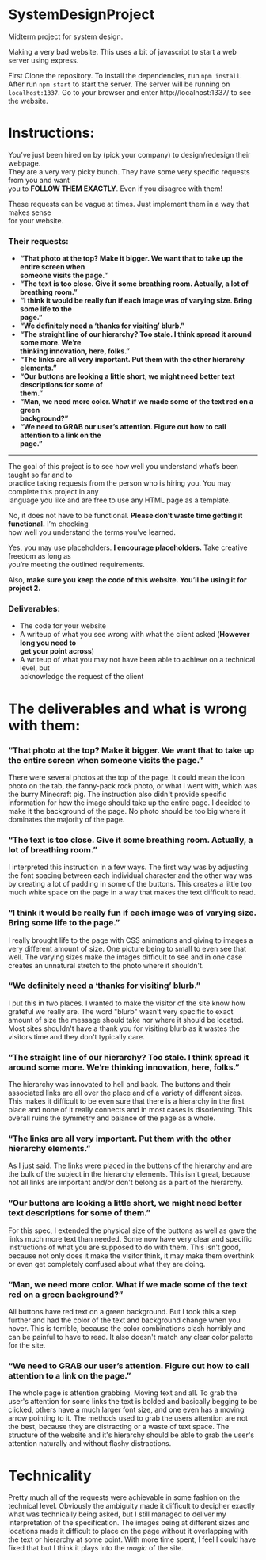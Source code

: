 # SystemDesignProject
Midterm project for system design.

Making a very bad website.
This uses a bit of javascript to start a web server using express.

First Clone the repository.
To install the dependencies, run `npm install`.
After run `npm start` to start the server.
The server will be running on `localhost:1337`.
Go to your browser and enter http://localhost:1337/ to see the website.

# Instructions:
You’ve just been hired on by (pick your company) to design/redesign their webpage.  
They are a very very picky bunch. They have some very specific requests from you and want  
you to **FOLLOW THEM EXACTLY**. Even if you disagree with them!  

These requests can be vague at times. Just implement them in a way that makes sense  
for your website.  

### Their requests:

- **“That photo at the top? Make it bigger. We want that to take up the entire screen when  
  someone visits the page.”**  
- **“The text is too close. Give it some breathing room. Actually, a lot of breathing room.”**  
- **“I think it would be really fun if each image was of varying size. Bring some life to the  
  page.”**  
- **“We definitely need a ‘thanks for visiting’ blurb.”**  
- **“The straight line of our hierarchy? Too stale. I think spread it around some more. We’re  
  thinking innovation, here, folks.”**  
- **“The links are all very important. Put them with the other hierarchy elements.”**  
- **“Our buttons are looking a little short, we might need better text descriptions for some of  
  them.”**  
- **“Man, we need more color. What if we made some of the text red on a green  
  background?”**  
- **“We need to GRAB our user’s attention. Figure out how to call attention to a link on the  
  page.”**  

---

The goal of this project is to see how well you understand what’s been taught so far and to  
practice taking requests from the person who is hiring you. You may complete this project in any  
language you like and are free to use any HTML page as a template.  

No, it does not have to be functional. **Please don’t waste time getting it functional.** I’m checking  
how well you understand the terms you’ve learned.  

Yes, you may use placeholders. **I encourage placeholders.** Take creative freedom as long as  
you’re meeting the outlined requirements.  

Also, **make sure you keep the code of this website. You’ll be using it for project 2.**  

### Deliverables:

- The code for your website  
- A writeup of what you see wrong with what the client asked (**However long you need to  
  get your point across**)  
- A writeup of what you may not have been able to achieve on a technical level, but  
  acknowledge the request of the client  


# The deliverables and what is wrong with them:
### “That photo at the top? Make it bigger. We want that to take up the entire screen when someone visits the page.”
There were several photos at the top of the page. It could mean the icon photo on the tab, the fanny-pack rock photo, or what I went with, which was the burry Minecraft pig. The instruction also didn't provide specific information for how the image should take up the entire page. I decided to make it the background of the page. No photo should be too big where it dominates the majority of the page.
###  “The text is too close. Give it some breathing room. Actually, a lot of breathing room.”
I interpreted this instruction in a few ways. The first way was by adjusting the font spacing between each individual character and the other way was by creating a lot of padding in some of the buttons. This creates a little too much white space on the page in a way that makes the text difficult to read.
### “I think it would be really fun if each image was of varying size. Bring some life to the page.”
I really brought life to the page with CSS animations and giving to images a very different amount of size. One picture being to small to even see that well. The varying sizes make the images difficult to see and in one case creates an unnatural stretch to the photo where it shouldn't.
### “We definitely need a ‘thanks for visiting’ blurb.”
I put this in two places. I wanted to make the visitor of the site know how grateful we really are. The word "blurb" wasn't very specific to exact amount of size the message should take nor where it should be located. Most sites shouldn't have a thank you for visiting blurb as it wastes the visitors time and they don't typically care.
### “The straight line of our hierarchy? Too stale. I think spread it around some more. We’re thinking innovation, here, folks.”
The hierarchy was innovated to hell and back. The buttons and their associated links are all over the place and of a variety of different sizes. This makes it difficult to be even sure that there is a hierarchy in the first place and none of it really connects and in most cases is disorienting. This overall ruins the symmetry and balance of the page as a whole.
### “The links are all very important. Put them with the other hierarchy elements.”
As I just said. The links were placed in the buttons of the hierarchy and are the bulk of the subject in the hierarchy elements. This isn't great, because not all links are important and/or don't belong as a part of the hierarchy.
### “Our buttons are looking a little short, we might need better text descriptions for some of them.”
For this spec, I extended the physical size of the buttons as well as gave the links much more text than needed. Some now have very clear and specific instructions of what you are supposed to do with them. This isn't good, because not only does it make the visitor think, it may make them overthink or even get completely confused about what they are doing.
### “Man, we need more color. What if we made some of the text red on a green background?”
All buttons have red text on a green background. But I took this a step further and had the color of the text and background change when you hover. This is terrible, because the color combinations clash horribly and can be painful to have to read. It also doesn't match any clear color palette for the site.
### “We need to GRAB our user’s attention. Figure out how to call attention to a link on the page.”
The whole page is attention grabbing. Moving text and all. To grab the user's attention for some links the text is bolded and basically begging to be clicked, others have a much larger font size, and one even has a moving arrow pointing to it. The methods used to grab the users attention are not the best, because they are distracting or a waste of text space. The structure of the website and it's hierarchy should be able to grab the user's attention naturally and without flashy distractions.

# Technicality
Pretty much all of the requests were achievable in some fashion on the technical level. Obviously the ambiguity made it difficult to decipher exactly what was technically being asked, but I still managed to deliver my interpretation of the specification. The images being at different sizes and locations made it difficult to place on the page without it overlapping with the text or hierarchy at some point. With more time spent, I feel I could have fixed that but I think it plays into the *magic* of the site.
